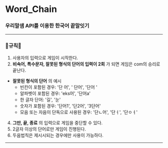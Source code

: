# Word_Chain
### 우리말샘 API를 이용한 한국어 끝말잇기
******
### 📃규칙📃
1. 사용자의 입력으로 게임이 시작한다.
2. **비속어, 특수문자, 잘못된 형식의 단어의 입력이 2회** 가 되면 게임은 com의 승리로 끝난다.
  - __잘못된 형식의 단어__ 의 예시
    - 빈칸이 포함된 경우: '단 어', ' 단어', '단어 '
    - 알파벳이 포함된 경우: 'eks어', '단어a'
    - 한 글자 단어: '길', '눈'
    - 숫자가 포함된 경우: '단어1', '단2어', '3단어'
    - 모음 또는 자음이 단독으로 사용된 경우: '단ㄴ어', '단ㅓ', '단ㅇㅓ'
4. __그만, 끝, 종료__ 의 입력으로 게임을 중단할 수 있다.
5. 2글자 이상의 단어로만 게임이 진행된다.
6. 두음법칙은 제시시되는 경우에만 사용이 가능하다.
*****
